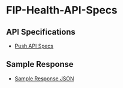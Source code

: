 # FIP-Health-API-Specs
## API Specifications

- [Push API Specs](./push_api_specs.md)

## Sample Response

- [Sample Response JSON](./sample_response.json)

